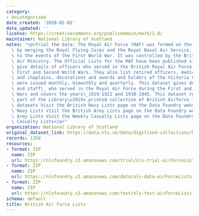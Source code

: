 ```yaml
---
category:
- Uncategorised
date_created: '2020-01-01'
date_updated: ''
license: https://creativecommons.org/publicdomain/mark/1.0/
maintainer: National Library of Scotland
notes: "<p>Trial the data: The Royal Air Force (RAF) was formed on the 1 April 1918\
  \ by merging the Royal Flying Corps and the Royal Naval Air Service, as a response\
  \ to the events of the First World War. It was controlled by the British Government\
  \ Air Ministry. The Official Lists for the RAF have been published since 1919 and\
  \ give details of officers who served in the British Royal Air Force during the\
  \ First and Second World Wars. They also list retired officers, medical staff, nurses\
  \ and chaplains, decorations and awards and holders of the Victoria Cross. The lists\
  \ were issued monthly, bimonthly and quarterly. This dataset gives details of officers\
  \ and staff\_ who served in the Royal Air Force during the First and Second World\
  \ Wars and covers the years\_1919-1922 and 1938-1945. This dataset reflects only\
  \ part of the Library\u2019s printed collection of British Airforce lists. Related\
  \ datasets Visit the British Navy Lists page on the Data Foundry website: British\
  \ Navy Lists Visit the British Army Lists page on the Data Foundry website: British\
  \ Army Lists Visit the Weekly Casualty Lists page on the Data Foundry website: Weekly\
  \ Casualty Lists</p>"
organization: National Library of Scotland
original_dataset_link: https://data.nls.uk/data/digitised-collections/british-air-force-lists/
records: 1358
resources:
- format: ZIP
  name: ZIP
  url: https://nlsfoundry.s3.amazonaws.com/trial/nls-trial-airForceLists.zip
- format: ZIP
  name: ZIP
  url: https://nlsfoundry.s3.amazonaws.com/data/nls-data-airForceLists.zip
- format: ZIP
  name: ZIP
  url: https://nlsfoundry.s3.amazonaws.com/text/nls-text-airForceLists.zip
schema: default
title: British Air Force Lists
---
```

